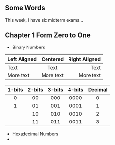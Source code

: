 ## Some Words
This week, I have six midterm exams...

## Chapter 1 Form Zero to One
- Binary Numbers<br>

| Left Aligned | Centered | Right Aligned |
|:------------|:--------:|-------------:|
| Text        | Text     | Text         |
| More text   | More text | More text    |

| 1-bits | 2-bits | 3-bits | 4-bits | Decimal |
|:--------:|:--------:|:--------:|:--------:|:--------:|
| 0 | 00 | 000 | 0000 | 0 |
| 1 | 01 | 001 | 0001 | 1 |
|   | 10 | 010 | 0010 | 2 |
|   | 11 | 011 | 0011 | 3 |


- Hexadecimal Numbers
- 
